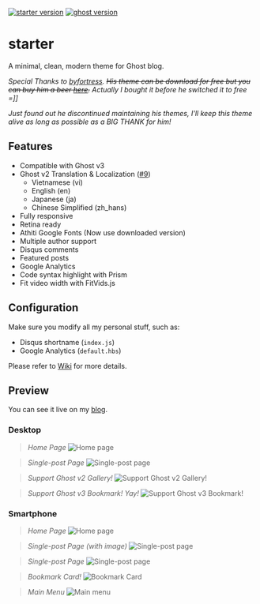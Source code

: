 [![starter version](https://img.shields.io/badge/dynamic/json.svg?color=blue&label=release&query=version&url=https%3A%2F%2Fraw.githubusercontent.com%2Fquangtt%2Fstarter%2Fmaster%2Fpackage.json)](https://github.com/quangtt/starter/releases)
[![ghost version](https://img.shields.io/badge/ghost-v3.2.0-brightgreen.svg)](https://github.com/TryGhost/Ghost/releases)

# starter
A minimal, clean, modern theme for Ghost blog.

*Special Thanks to [byfortress](http://byfortress.com/downloads/starter). ~~His theme can be download for free but you can buy him a beer [here](https://creativemarket.com/lucas_delrio/1069273-Starter-Free-Ghost-Theme).~~ Actually I bought it before he switched it to free =]]*

*Just found out he discontinued maintaining his themes, I'll keep this theme alive as long as possible as a BIG THANK for him!*

## Features

- Compatible with Ghost v3
- Ghost v2 Translation & Localization ([#9](https://github.com/quangtt/starter/issues/9))
  - Vietnamese (vi)
  - English (en)
  - Japanese (ja)
  - Chinese Simplified (zh_hans)
- Fully responsive
- Retina ready
- Athiti Google Fonts (Now use downloaded version)
- Multiple author support
- Disqus comments
- Featured posts
- Google Analytics
- Code syntax highlight with Prism
- Fit video width with FitVids.js

## Configuration

Make sure you modify all my personal stuff, such as:

- Disqus shortname (`index.js`)
- Google Analytics (`default.hbs`)

Please refer to [Wiki](https://github.com/quangtt/starter/wiki) for more details.

## Preview
You can see it live on my [blog](https://quangteomedia.com).

### Desktop

> *Home Page*
> ![Home page](https://i.imgur.com/KuT5iRi.jpg)

> *Single-post Page*
> ![Single-post page](https://i.imgur.com/L54wLsU.jpg)

> *Support Ghost v2 Gallery!*
> ![Support Ghost v2 Gallery!](https://i.imgur.com/UZ11d7x.jpg)

> *Support Ghost v3 Bookmark! Yay!*
> ![Support Ghost v3 Bookmark!](https://i.imgur.com/o04Cr4b.jpg)

### Smartphone

> *Home Page*
> ![Home page](https://i.imgur.com/c59axzp.jpg)

> *Single-post Page (with image)*
> ![Single-post page](https://i.imgur.com/s7bisSc.jpg)

> *Single-post Page*
> ![Single-post page](https://i.imgur.com/ckDcg16.jpg)

> *Bookmark Card!*
> ![Bookmark Card](https://i.imgur.com/CTGoTIA.jpg)

> *Main Menu*
> ![Main menu](https://i.imgur.com/ize1xBh.gif)
